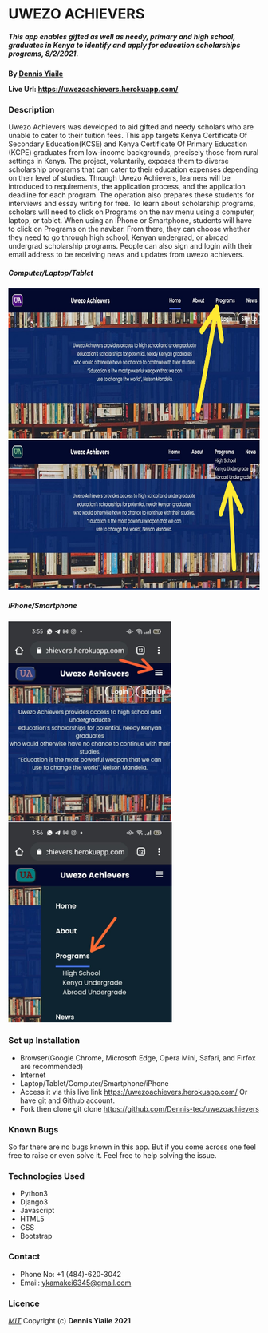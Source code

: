 # UWEZO ACHIEVERS

##### This app enables gifted as well as needy, primary and high school, graduates in Kenya to identify and apply for education scholarships programs, 8/2/2021.

**By [Dennis Yiaile](https://github.com/Dennis-tec)**

**Live Url: https://uwezoachievers.herokuapp.com/**

### Description
Uwezo Achievers was developed to aid gifted and needy scholars who are unable to cater to their tuition fees. This app targets Kenya Certificate Of Secondary Education(KCSE) and Kenya Certificate Of Primary Education (KCPE) graduates from low-income backgrounds, precisely those from rural settings in Kenya. The project, voluntarily, exposes them to diverse scholarship programs that can cater to their education expenses depending on their level of studies. Through Uwezo Achievers, learners will be introduced to requirements, the application process, and the application deadline for each program. The operation also prepares these students for interviews and essay writing for free. To learn about scholarship programs, scholars will need to click on Programs on the nav menu using a computer, laptop, or tablet. When using an iPhone or Smartphone, students will have to click on Programs on the navbar. From there, they can choose whether they need to go through high school, Kenyan undergrad, or abroad undergrad scholarship programs. People can also sign and login with their email address to be receiving news and updates from uwezo achievers. 
#####                Computer/Laptop/Tablet
<img src="https://github.com/Dennis-tec/uwezoachievers/blob/master/static/img/comp1.jpg" height="300" /> 
<img src="https://github.com/Dennis-tec/uwezoachievers/blob/master/static/img/comp2.jpg" height="300" /> 

#####                 iPhone/Smartphone
<img src="https://github.com/Dennis-tec/uwezoachievers/blob/master/static/img/phone1.jpg" height="400" /> 
<img src="https://github.com/Dennis-tec/uwezoachievers/blob/master/static/img/phone2.jpg" height="400" /> 

### Set up Installation
* Browser(Google Chrome, Microsoft Edge, Opera Mini, Safari, and Firfox are recommended)
* Internet
* Laptop/Tablet/Computer/Smartphone/iPhone
* Access it via this live link https://uwezoachievers.herokuapp.com/ Or have git and Github account.
* Fork then clone git clone https://github.com/Dennis-tec/uwezoachievers

### Known Bugs
So far there are no bugs known in this app. But if you come across one feel free to raise or even solve it. Feel free to help solving the issue.

### Technologies Used
* Python3
* Django3
* Javascript
* HTML5
* CSS
* Bootstrap

### Contact
* Phone No: +1 (484)-620-3042
* Email: ykamakei6345@gmail.com 

### Licence
*[MIT](LICENSE)* Copyright (c) **Dennis Yiaile 2021**